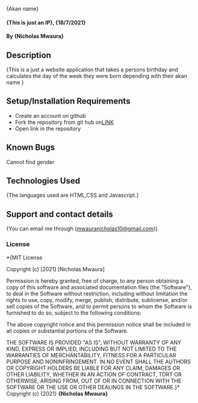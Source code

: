  {Akan name}
#### {This is just an IP}, {18/7/2021}
#### By **{Nicholas Mwaura}**
## Description
{This is a just a website application that takes a persons birthday and calculates the day of the week they were born depending with their akan name }
## Setup/Installation Requirements
* Create an account on github
* Fork the repository from git hub on<a href ="https://github.com/Nick679-bee/IP-week-2.git">LINK</a>
* Open link in the repository
## Known Bugs
Cannot find gender
## Technologies Used
{The languages used are HTML,CSS and Javascript.}
## Support and contact details
{You can email me through (mwauranicholas10@gmail.com)}
### License
*{MIT License

Copyright (c) [2021] [Nicholas Mwaura]

Permission is hereby granted, free of charge, to any person obtaining a copy
of this software and associated documentation files (the "Software"), to deal
in the Software without restriction, including without limitation the rights
to use, copy, modify, merge, publish, distribute, sublicense, and/or sell
copies of the Software, and to permit persons to whom the Software is
furnished to do so, subject to the following conditions:

The above copyright notice and this permission notice shall be included in all
copies or substantial portions of the Software.

THE SOFTWARE IS PROVIDED "AS IS", WITHOUT WARRANTY OF ANY KIND, EXPRESS OR
IMPLIED, INCLUDING BUT NOT LIMITED TO THE WARRANTIES OF MERCHANTABILITY,
FITNESS FOR A PARTICULAR PURPOSE AND NONINFRINGEMENT. IN NO EVENT SHALL THE
AUTHORS OR COPYRIGHT HOLDERS BE LIABLE FOR ANY CLAIM, DAMAGES OR OTHER
LIABILITY, WHETHER IN AN ACTION OF CONTRACT, TORT OR OTHERWISE, ARISING FROM,
OUT OF OR IN CONNECTION WITH THE SOFTWARE OR THE USE OR OTHER DEALINGS IN THE
SOFTWARE.}*
Copyright (c) {2021} **{Nicholas Mwaura}**